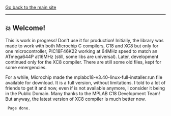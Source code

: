 [Go back to the main site](https://funlw65.github.io/)
<hr />

## :boom: Welcome!

This is work in progress! Don't use it for production! Initially, the library was made to work with both Microchip C compilers, C18 and XC8 but only for one microcontroller, PIC18F46K22 working at 64MHz speed to match an ATmega644P at16MHz (still, some libs are universal). Later, development continued only for the XC8 compiler. There are still some old files, kept for some emergencies.

For a while, Microchip made the mplabc18-v3.40-linux-full-installer.run file available for download. It is a full version, without limitations. I told to a lot of friends to get it and now, even if is not available anymore, I consider it being in the Public Domain. Many thanks to the MPLAB C18 Development Team!
But anyway, the latest version of XC8 compiler is much better now.

```
 Page done.
```
